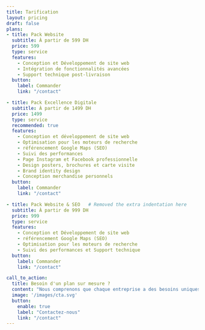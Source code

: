 ```yaml
---
title: Tarification
layout: pricing
draft: false
plans:
- title: Pack Website
  subtitle: À partir de 599 DH
  price: 599
  type: service
  features:
    - Conception et Développement de site web
    - Intégration de fonctionnalités avancées
    - Support technique post-livraison
  button:
    label: Commander
    link: "/contact"

- title: Pack Excellence Digitale
  subtitle: À partir de 1499 DH
  price: 1499
  type: service
  recommended: true
  features:
    - Conception et développement de site web
    - Optimisation pour les moteurs de recherche
    - référencement Google Maps (SEO) 
    - Suivi des performances
    - Page Instagram et Facebook professionnelle
    - Design posters, brochures et carte visite
    - Brand identity design
    - Conception merchandise personnels
  button:
    label: Commander
    link: "/contact"

- title: Pack Website & SEO   # Removed the extra indentation here
  subtitle: À partir de 999 DH
  price: 999
  type: service
  features:
    - Conception et Développement de site web
    - référencement Google Maps (SEO)
    - Optimisation pour les moteurs de recherche
    - Suivi des performances et Support technique
  button:
    label: Commander
    link: "/contact"

call_to_action:
  title: Besoin d'un plan sur mesure ?
  content: "Nous comprenons que chaque entreprise a des besoins uniques en matière de marketing digital. Contactez-nous dès aujourd'hui pour discuter de vos besoins et obtenir un devis personnalisé pour votre entreprise."
  image: '/images/cta.svg'
  button:
    enable: true
    label: "Contactez-nous"
    link: "/contact"  
--- 
```


